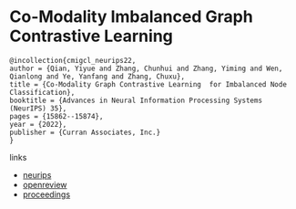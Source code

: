 # Co-Modality Imbalanced Graph Contrastive Learning

```
@incollection{cmigcl_neurips22,
author = {Qian, Yiyue and Zhang, Chunhui and Zhang, Yiming and Wen, Qianlong and Ye, Yanfang and Zhang, Chuxu},
title = {Co-Modality Graph Contrastive Learning  for Imbalanced Node Classification},
booktitle = {Advances in Neural Information Processing Systems (NeurIPS) 35},
pages = {15862--15874},
year = {2022},
publisher = {Curran Associates, Inc.}
}
```

links
- [neurips](https://nips.cc/Conferences/2022/Schedule?showEvent=53806)
- [openreview](https://openreview.net/forum?id=f_kvHrM4Q0)
- [proceedings](https://papers.nips.cc//paper_files/paper/2022/hash/65cbe3e21ac62553111d9ecf7d60c18e-Abstract-Conference.html)
